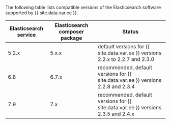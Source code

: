The following table lists compatible versions of the Elasticsearch software supported by {{ site.data.var.ee }}.

Elasticsearch service   |  Elasticsearch composer package | Status
--------- | ------------- | -------------------------
5.2.x | 5.x.x | default versions for {{ site.data.var.ee }} versions 2.2.x to 2.2.7 and 2.3.0
6.8 | 6.7.x | recommended, default versions for {{ site.data.var.ee }} versions 2.2.8 and 2.3.4
7.9 | 7.x | recommended, default versions for {{ site.data.var.ee }} versions 2.3.5 and 2.4.x
